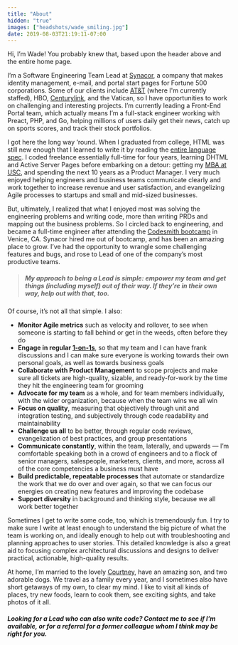 ```yaml
---
title: "About"
hidden: "true"
images: ["headshots/wade_smiling.jpg"]
date: 2019-08-03T21:19:11-07:00
---
```

Hi, I’m Wade! You probably knew that, based upon the header above and the entire home page.

I’m a Software Engineering Team Lead at [Synacor](https://synacor.com/), a company that makes identity management, e-mail, and portal start pages for Fortune 500 corporations. Some of our clients include [AT&T](https://start.att.net/) (where I'm currently staffed), HBO, [Centurylink](https://centurylink.net/), and the Vatican, so I have opportunities to work on challenging and interesting projects. I’m currently leading a Front-End Portal team, which actually means I’m a full-stack engineer working with Preact, PHP, and Go, helping millions of users daily get their news, catch up on sports scores, and track their stock portfolios.

I got here the long way ‘round. When I graduated from college, HTML was still new enough that I learned to write it by reading the [entire language spec](https://tools.ietf.org/html/rfc1866). I coded freelance essentially full-time for four years, learning DHTML and Active Server Pages before embarking on a detour: getting my [MBA at USC](https://www.marshall.usc.edu/), and spending the next 10 years as a Product Manager. I very much enjoyed helping engineers and business teams communicate clearly and work together to increase revenue and user satisfaction, and evangelizing Agile processes to startups and small and mid-sized businesses.

But, ultimately, I realized that what I enjoyed most was solving the engineering problems and writing code, more than writing PRDs and mapping out the business problems. So I circled back to engineering, and became a full-time engineer after attending the [Codesmith bootcamp](https://codesmith.io/) in Venice, CA. Synacor hired me out of bootcamp, and has been an amazing place to grow. I’ve had the opportunity to wrangle some challenging features and bugs, and rose to Lead of one of the company’s most productive teams.

> ##### My approach to being a Lead is simple: empower my team and get things (including myself) out of their way. If they’re in their own way, help out with that, too.

Of course, it’s not all that simple. I also:

* **Monitor Agile metrics** such as velocity and rollover, to see when someone is starting to fall behind or get in the weeds, often before they do
* **Engage in regular [1-on-1s](https://www.manager-tools.com/2005/07/the-single-most-effective-management-tool-part-1)**, so that my team and I can have frank discussions and I can make sure everyone is working towards their own personal goals, as well as towards business goals
* **Collaborate with Product Management** to scope projects and make sure all tickets are high-quality, sizable, and ready-for-work by the time they hit the engineering team for grooming
* **Advocate for my team** as a whole, and for team members individually, with the wider organization, because when the team wins we all win
* **Focus on quality**, measuring that objectively through unit and integration testing, and subjectively through code readability and maintainability
* **Challenge us all** to be better, through regular code reviews, evangelization of best practices, and group presentations
* **Communicate constantly**, within the team, laterally, and upwards &mdash; I’m comfortable speaking both in a crowd of engineers and to a flock of senior managers, salespeople, marketers, clients, and more, across all of the core competencies a business must have
* **Build predictable, repeatable processes** that automate or standardize the work that we do over and over again, so that we can focus our energies on creating new features and improving the codebase
* **Support diversity** in background and thinking style, because we all work better together

Sometimes I get to write some code, too, which is tremendously fun. I try to make sure I write at least enough to understand the big picture of what the team is working on, and ideally enough to help out with troubleshooting and planning approaches to user stories. This detailed knowledge is also a great aid to focusing complex architectural discussions and designs to deliver practical, actionable, high-quality results.

At home, I’m married to the lovely [Courtney](https://www.kt-studios.com/bios/courtney-mckenna-armstrong), have an amazing son, and two adorable dogs. We travel as a family every year, and I sometimes also have short getaways of my own, to clear my mind. I like to visit all kinds of places, try new foods, learn to cook them, see exciting sights, and take photos of it all.

##### Looking for a Lead who can also write code? Contact me to see if I’m available, or for a referral for a former colleague whom I think may be right for you.


